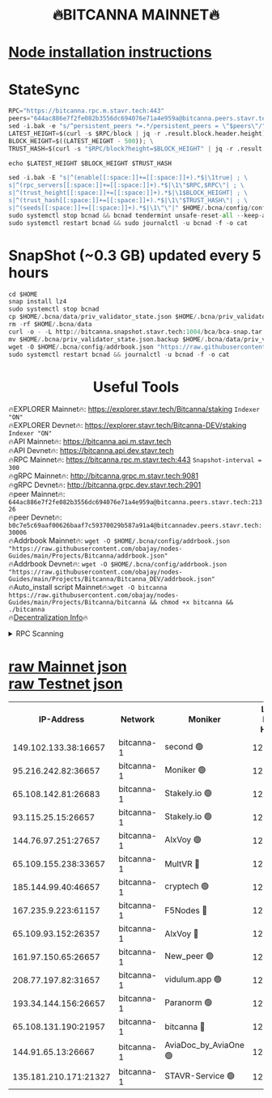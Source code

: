 <h1 align="center"> 🔥BITCANNA MAINNET🔥</h1>


[Node installation instructions](https://github.com/obajay/nodes-Guides/tree/main/Projects/Bitcanna)
=

# StateSync
```python
RPC="https://bitcanna.rpc.m.stavr.tech:443"
peers="644ac886e7f2fe082b3556dc694076e71a4e959a@bitcanna.peers.stavr.tech:21326"
sed -i.bak -e "s/^persistent_peers *=.*/persistent_peers = \"$peers\"/" $HOME/.bcna/config/config.toml
LATEST_HEIGHT=$(curl -s $RPC/block | jq -r .result.block.header.height); \
BLOCK_HEIGHT=$((LATEST_HEIGHT - 500)); \
TRUST_HASH=$(curl -s "$RPC/block?height=$BLOCK_HEIGHT" | jq -r .result.block_id.hash)

echo $LATEST_HEIGHT $BLOCK_HEIGHT $TRUST_HASH

sed -i.bak -E "s|^(enable[[:space:]]+=[[:space:]]+).*$|\1true| ; \
s|^(rpc_servers[[:space:]]+=[[:space:]]+).*$|\1\"$RPC,$RPC\"| ; \
s|^(trust_height[[:space:]]+=[[:space:]]+).*$|\1$BLOCK_HEIGHT| ; \
s|^(trust_hash[[:space:]]+=[[:space:]]+).*$|\1\"$TRUST_HASH\"| ; \
s|^(seeds[[:space:]]+=[[:space:]]+).*$|\1\"\"|" $HOME/.bcna/config/config.toml
sudo systemctl stop bcnad && bcnad tendermint unsafe-reset-all --keep-addr-book
sudo systemctl restart bcnad && sudo journalctl -u bcnad -f -o cat
```
# SnapShot (~0.3 GB) updated every 5 hours
```python
cd $HOME
snap install lz4
sudo systemctl stop bcnad
cp $HOME/.bcna/data/priv_validator_state.json $HOME/.bcna/priv_validator_state.json.backup
rm -rf $HOME/.bcna/data
curl -o - -L http://bitcanna.snapshot.stavr.tech:1004/bca/bca-snap.tar.lz4 | lz4 -c -d - | tar -x -C $HOME/.bcna --strip-components 2
mv $HOME/.bcna/priv_validator_state.json.backup $HOME/.bcna/data/priv_validator_state.json
wget -O $HOME/.bcna/config/addrbook.json "https://raw.githubusercontent.com/obajay/nodes-Guides/main/Projects/Bitcanna/addrbook.json"
sudo systemctl restart bcnad && journalctl -u bcnad -f -o cat
```

 <h1 align="center"> Useful Tools</h1>

🔥EXPLORER Mainnet🔥:    https://explorer.stavr.tech/Bitcanna/staking          `Indexer "ON"` \
🔥EXPLORER Devnet🔥:     https://explorer.stavr.tech/Bitcanna-DEV/staking     `Indexer "ON"` \
🔥API Mainnet🔥:         https://bitcanna.api.m.stavr.tech \
🔥API Devnet🔥:          https://bitcanna.api.dev.stavr.tech \
🔥RPC Mainnet🔥:         https://bitcanna.rpc.m.stavr.tech:443         `Snapshot-interval = 300` \
🔥gRPC Mainnet🔥:        http://bitcanna.grpc.m.stavr.tech:9081 \
🔥gRPC Devnet🔥:         http://bitcanna.grpc.dev.stavr.tech:2901 \
🔥peer Mainnet🔥:        `644ac886e7f2fe082b3556dc694076e71a4e959a@bitcanna.peers.stavr.tech:21326` \
🔥peer Devnet🔥:         `b0c7e5c69aaf00626baaf7c59370029b587a91a4@bitcannadev.peers.stavr.tech:30006` \
🔥Addrbook Mainnet🔥:    ```wget -O $HOME/.bcna/config/addrbook.json "https://raw.githubusercontent.com/obajay/nodes-Guides/main/Projects/Bitcanna/addrbook.json"``` \
🔥Addrbook Devnet🔥:    ```wget -O $HOME/.bcna/config/addrbook.json "https://raw.githubusercontent.com/obajay/nodes-Guides/main/Projects/Bitcanna/Bitcanna_DEV/addrbook.json"``` \
🔥Auto_install script Mainnet🔥:```wget -O bitcanna https://raw.githubusercontent.com/obajay/nodes-Guides/main/Projects/Bitcanna/bitcanna && chmod +x bitcanna && ./bitcanna``` \
🔥[Decentralization Info](https://github.com/obajay/StateSync-snapshots/tree/main/Projects/Bitcanna/Decentralization)🔥


<details>
<summary>RPC Scanning</summary>

<h2 align="center"> We scan nodes in real time every 4 hours. And we provide the final result of RPC endpoints.
We cannot influence the operation of these nodes in any way. </h2>


```python
If Voting Power is higher than 0 --> then the Node is a validator of the network and may be subject to attack and be a potential threat to the chain.
```
```python
We marked such validators with a red symbol
```

</details>

[raw Mainnet json](https://rpc-check.bcam.stavr.tech/bcam/rpc-bcam-result.json) \
[raw Testnet json](https://github.com/obajay/StateSync-snapshots/tree/main/Projects/Bitcanna/Rpc-Check-Testnet)
=



<table><tr><th>IP-Address</th><th>Network</th><th>Moniker</th><th>Latest Block Height</th><th>Earliest Block Height</th><th>Catching Up</th><th>Tx Index</th><th>Voting Power</th><th>Scan Time</th></tr><tr><td>149.102.133.38:16657</td><td>bitcanna-1</td><td>second 🟢</td><td>12900674</td><td>1</td><td>False</td><td>on</td><td>0</td><td>2024-03-07T06:58:11.374340907UTC</td></tr><tr><td>95.216.242.82:36657</td><td>bitcanna-1</td><td>Moniker 🟢</td><td>12900663</td><td>5776907</td><td>False</td><td>on</td><td>0</td><td>2024-03-07T06:57:07.973958702UTC</td></tr><tr><td>65.108.142.81:26683</td><td>bitcanna-1</td><td>Stakely.io 🟢</td><td>12900667</td><td>6152001</td><td>False</td><td>on</td><td>0</td><td>2024-03-07T06:57:31.168016909UTC</td></tr><tr><td>93.115.25.15:26657</td><td>bitcanna-1</td><td>Stakely.io 🟢</td><td>12900666</td><td>6520001</td><td>False</td><td>on</td><td>0</td><td>2024-03-07T06:57:26.759437861UTC</td></tr><tr><td>144.76.97.251:27657</td><td>bitcanna-1</td><td>AlxVoy 🟢</td><td>12900672</td><td>8805201</td><td>False</td><td>on</td><td>0</td><td>2024-03-07T06:58:00.836681547UTC</td></tr><tr><td>65.109.155.238:33657</td><td>bitcanna-1</td><td>MultVR 🔴</td><td>12862073</td><td>9933415</td><td>False</td><td>on</td><td>353850</td><td>2024-03-07T06:57:38.788267818UTC</td></tr><tr><td>185.144.99.40:46657</td><td>bitcanna-1</td><td>cryptech 🟢</td><td>12900662</td><td>11528001</td><td>False</td><td>on</td><td>0</td><td>2024-03-07T06:57:03.594809234UTC</td></tr><tr><td>167.235.9.223:61157</td><td>bitcanna-1</td><td>F5Nodes 🔴</td><td>12900669</td><td>12084001</td><td>False</td><td>on</td><td>570</td><td>2024-03-07T06:57:41.054768308UTC</td></tr><tr><td>65.109.93.152:26357</td><td>bitcanna-1</td><td>AlxVoy 🔴</td><td>12900674</td><td>12109301</td><td>False</td><td>on</td><td>1391822</td><td>2024-03-07T06:58:11.898194381UTC</td></tr><tr><td>161.97.150.65:26657</td><td>bitcanna-1</td><td>New_peer 🟢</td><td>12900667</td><td>12254001</td><td>False</td><td>on</td><td>0</td><td>2024-03-07T06:57:31.489594169UTC</td></tr><tr><td>208.77.197.82:31657</td><td>bitcanna-1</td><td>vidulum.app 🟢</td><td>12900667</td><td>12386934</td><td>False</td><td>on</td><td>0</td><td>2024-03-07T06:57:34.319714274UTC</td></tr><tr><td>193.34.144.156:26657</td><td>bitcanna-1</td><td>Paranorm 🟢</td><td>12900670</td><td>12697701</td><td>False</td><td>on</td><td>0</td><td>2024-03-07T06:57:47.726667616UTC</td></tr><tr><td>65.108.131.190:21957</td><td>bitcanna-1</td><td>bitcanna 🔴</td><td>12900669</td><td>12800669</td><td>False</td><td>on</td><td>419595</td><td>2024-03-07T06:57:45.438392369UTC</td></tr><tr><td>144.91.65.13:26667</td><td>bitcanna-1</td><td>AviaDoc_by_AviaOne 🟢</td><td>12900671</td><td>12895701</td><td>False</td><td>on</td><td>0</td><td>2024-03-07T06:57:56.223708887UTC</td></tr><tr><td>135.181.210.171:21327</td><td>bitcanna-1</td><td>STAVR-Service 🟢</td><td>12900672</td><td>12900201</td><td>False</td><td>on</td><td>0</td><td>2024-03-07T06:58:00.607618505UTC</td></tr></table>
